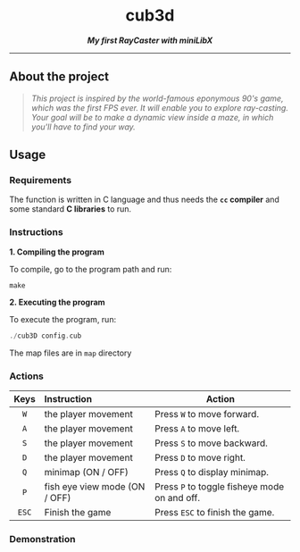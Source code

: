<h1 align="center">
	cub3d
</h1>

<p align="center">
	<b><i>My first RayCaster with miniLibX</i></b><br>
</p>

---

## About the project

> _This project is inspired by the world-famous eponymous 90's game, which was the first FPS ever.
It will enable you to explore ray-casting. 
Your goal will be to make a dynamic view inside a maze, in which you'll have to find your way._


## Usage

### Requirements

The function is written in C language and thus needs the **`cc` compiler** and some standard **C libraries** to run.

### Instructions

**1. Compiling the program**

To compile, go to the program path and run:

```shell
make
```

**2. Executing the program**

To execute the program, run:

```C
./cub3D config.cub
```

The map files are in `map` directory


### Actions

| Keys   | Instruction                         | Action                                                 |
| :----: | :---------------------------------- | ------------------------------------------------------ |
| `W`    | the player movement                 | Press `W` to move forward.                             |
| `A`    | the player movement                 | Press `A` to move left.                                |
| `S`    | the player movement                 | Press `S` to move backward.                            |
| `D`    | the player movement                 | Press `D` to move right.                               |
| `Q`    | minimap (ON / OFF)                  | Press `Q` to display minimap.                          |
| `P`    | fish eye view mode (ON / OFF)       | Press `P` to toggle fisheye mode on and off.           |
| `ESC`  | Finish the game                     | Press `ESC` to finish the game.                        |

### Demonstration

   
